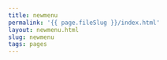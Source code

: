 ```yaml
---
title: newmenu
permalink: '{{ page.fileSlug }}/index.html'
layout: newmenu.html
slug: newmenu
tags: pages
---
```



